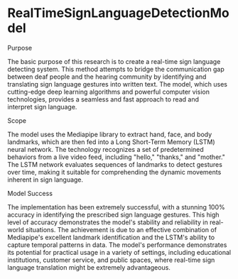# RealTimeSignLanguageDetectionModel
Purpose

The basic purpose of this research is to create a real-time sign language detecting system. This method attempts to bridge the communication gap between deaf people and the hearing community by identifying and translating sign language gestures into written text. The model, which uses cutting-edge deep learning algorithms and powerful computer vision technologies, provides a seamless and fast approach to read and interpret sign language.


Scope

The model uses the Mediapipe library to extract hand, face, and body landmarks, which are then fed into a Long Short-Term Memory (LSTM) neural network. The technology recognizes a set of predetermined behaviors from a live video feed, including "hello," "thanks," and "mother." The LSTM network evaluates sequences of landmarks to detect gestures over time, making it suitable for comprehending the dynamic movements inherent in sign language.


Model Success

The implementation has been extremely successful, with a stunning 100% accuracy in identifying the prescribed sign language gestures. This high level of accuracy demonstrates the model's stability and reliability in real-world situations. The achievement is due to an effective combination of Mediapipe's excellent landmark identification and the LSTM's ability to capture temporal patterns in data. The model's performance demonstrates its potential for practical usage in a variety of settings, including educational institutions, customer service, and public spaces, where real-time sign language translation might be extremely advantageous.
